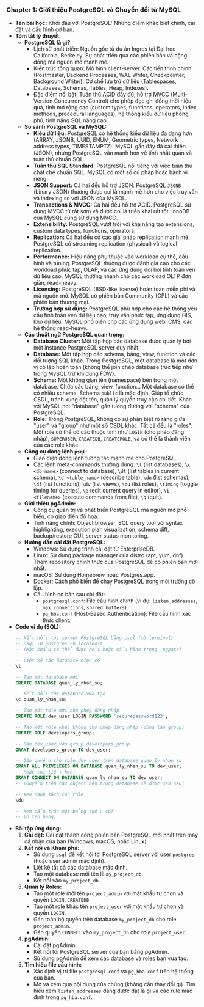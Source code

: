 ### Chapter 1: Giới thiệu PostgreSQL và Chuyển đổi từ MySQL

* **Tên bài học:** Khởi đầu với PostgreSQL: Những điểm khác biệt chính, cài đặt và cấu hình cơ bản.
* **Tóm tắt lý thuyết:**
    * **PostgreSQL là gì?**
        * Lịch sử phát triển: Nguồn gốc từ dự án Ingres tại Đại học California, Berkeley. Sự phát triển qua các phiên bản và cộng đồng mã nguồn mở mạnh mẽ.
        * Kiến trúc tổng quan: Mô hình client-server. Các tiến trình chính (Postmaster, Backend Processes, WAL Writer, Checkpointer, Background Writer). Cơ chế lưu trữ dữ liệu (Tablespaces, Databases, Schemas, Tables, Heap, Indexes).
        * Đặc điểm nổi bật: Tuân thủ ACID đầy đủ, hỗ trợ MVCC (Multi-Version Concurrency Control) cho phép đọc ghi đồng thời hiệu quả, tính mở rộng cao (custom types, functions, operators, index methods, procedural languages), hệ thống kiểu dữ liệu phong phú, tính năng SQL nâng cao.
    * **So sánh PostgreSQL và MySQL:**
        * **Kiểu dữ liệu:** PostgreSQL có hệ thống kiểu dữ liệu đa dạng hơn (ARRAY, JSONB, UUID, ENUM, Geometric types, Network address types, TIMESTAMPTZ). MySQL gần đây đã cải thiện (JSON), nhưng PostgreSQL vẫn mạnh hơn về tính nhất quán và tuân thủ chuẩn SQL.
        * **Tuân thủ SQL Standard:** PostgreSQL nổi tiếng với việc tuân thủ chặt chẽ chuẩn SQL. MySQL có một số cú pháp hoặc hành vi riêng.
        * **JSON Support:** Cả hai đều hỗ trợ JSON. PostgreSQL `JSONB` (binary JSON) thường được coi là mạnh mẽ hơn cho việc truy vấn và indexing so với JSON của MySQL.
        * **Transactions & MVCC:** Cả hai đều hỗ trợ ACID. PostgreSQL sử dụng MVCC từ rất sớm và được coi là triển khai rất tốt. InnoDB của MySQL cũng sử dụng MVCC.
        * **Extensibility:** PostgreSQL vượt trội với khả năng tạo extensions, custom data types, functions, operators.
        * **Replication:** Cả hai đều có các giải pháp replication mạnh mẽ. PostgreSQL có streaming replication (physical) và logical replication.
        * **Performance:** Hiệu năng phụ thuộc vào workload cụ thể, cấu hình và tuning. PostgreSQL thường được đánh giá cao cho các workload phức tạp, OLAP, và các ứng dụng đòi hỏi tính toàn vẹn dữ liệu cao. MySQL thường nhanh cho các workload OLTP đơn giản, read-heavy.
        * **Licensing:** PostgreSQL (BSD-like license) hoàn toàn miễn phí và mã nguồn mở. MySQL có phiên bản Community (GPL) và các phiên bản thương mại.
        * **Trường hợp sử dụng:** PostgreSQL phù hợp cho các hệ thống yêu cầu tính toàn vẹn dữ liệu cao, truy vấn phức tạp, ứng dụng GIS, kho dữ liệu. MySQL phổ biến cho các ứng dụng web, CMS, các hệ thống read-heavy.
    * **Các thuật ngữ PostgreSQL quan trọng:**
        * **Database Cluster:** Một tập hợp các database được quản lý bởi một instance PostgreSQL server duy nhất.
        * **Database:** Một tập hợp các schema, bảng, view, function và các đối tượng SQL khác. Trong PostgreSQL, một database là một đơn vị cô lập hoàn toàn (không thể join chéo database trực tiếp như trong MySQL trừ khi dùng FDW).
        * **Schema:** Một không gian tên (namespace) bên trong một database. Chứa các bảng, view, function... Một database có thể có nhiều schema. Schema `public` là mặc định. Giúp tổ chức CSDL, tránh xung đột tên, quản lý quyền truy cập chi tiết. Khác với MySQL nơi "database" gần tương đương với "schema" của PostgreSQL.
        * **Role:** Trong PostgreSQL, không có sự phân biệt rõ ràng giữa "user" và "group" như một số CSDL khác. Tất cả đều là "roles". Một role có thể có các thuộc tính như `LOGIN` (cho phép đăng nhập), `SUPERUSER`, `CREATEDB`, `CREATEROLE`, và có thể là thành viên của các role khác.
    * **Công cụ dòng lệnh `psql`:**
        * Giao diện dòng lệnh tương tác mạnh mẽ cho PostgreSQL.
        * Các lệnh meta-commands thường dùng: `\l` (list databases), `\c <db_name>` (connect to database), `\dt` (list tables in current schema), `\d <table_name>` (describe table), `\dn` (list schemas), `\df` (list functions), `\dv` (list views), `\du` (list roles), `\timing` (toggle timing for queries), `\e` (edit current query in editor), `\i <filename>` (execute commands from file), `\q` (quit).
    * **Giới thiệu pgAdmin:**
        * Công cụ quản trị và phát triển PostgreSQL mã nguồn mở phổ biến, có giao diện đồ họa.
        * Tính năng chính: Object browser, SQL query tool với syntax highlighting, execution plan visualization, schema diff, backup/restore GUI, server status monitoring.
    * **Hướng dẫn cài đặt PostgreSQL:**
        * Windows: Sử dụng trình cài đặt từ EnterpriseDB.
        * Linux: Sử dụng package manager của distro (apt, yum, dnf). Thêm repository chính thức của PostgreSQL để có phiên bản mới nhất.
        * macOS: Sử dụng Homebrew hoặc Postgres.app.
        * Docker: Cách phổ biến để chạy PostgreSQL trong môi trường cô lập.
        * Cấu hình cơ bản sau cài đặt:
            * `postgresql.conf`: File cấu hình chính (ví dụ: `listen_addresses`, `max_connections`, `shared_buffers`).
            * `pg_hba.conf` (Host-Based Authentication): File cấu hình xác thực client.
* **Code ví dụ (SQL):**
    ```sql
    -- Kết nối tới server PostgreSQL bằng psql (từ terminal)
    -- psql -U postgres -h localhost 
    -- (Mật khẩu có thể được hỏi hoặc cấu hình trong .pgpass)

    -- Liệt kê các database hiện có
    \l

    -- Tạo một database mới
    CREATE DATABASE quan_ly_nhan_su;

    -- Kết nối tới database vừa tạo
    \c quan_ly_nhan_su;

    -- Tạo một role mới cho phép đăng nhập
    CREATE ROLE dev_user LOGIN PASSWORD 'securepassword123';

    -- Tạo một role khác không cho phép đăng nhập (dùng làm group)
    CREATE ROLE developers_group;

    -- Gán dev_user vào group developers_group
    GRANT developers_group TO dev_user;

    -- Gán quyền cho role dev_user trên database quan_ly_nhan_su
    GRANT ALL PRIVILEGES ON DATABASE quan_ly_nhan_su TO dev_user;
    -- Hoặc chi tiết hơn:
    GRANT CONNECT ON DATABASE quan_ly_nhan_su TO dev_user;
    -- (Quyền trên các object bên trong database sẽ được gán sau)

    -- Xem danh sách các role
    \du

    -- Xem cấu trúc một bảng (nếu có)
    -- \d ten_bang;
    ```
* **Bài tập ứng dụng:**
    1.  **Cài đặt:** Cài đặt thành công phiên bản PostgreSQL mới nhất trên máy cá nhân của bạn (Windows, macOS, hoặc Linux).
    2.  **Kết nối và Khám phá:**
        * Sử dụng `psql` để kết nối tới PostgreSQL server với user `postgres` (hoặc user admin mặc định).
        * Liệt kê tất cả các database mặc định.
        * Tạo một database mới tên là `my_project_db`.
        * Kết nối vào `my_project_db`.
    3.  **Quản lý Roles:**
        * Tạo một role mới tên `project_admin` với mật khẩu tự chọn và quyền `LOGIN`, `CREATEDB`.
        * Tạo một role khác tên `project_user` với mật khẩu tự chọn và quyền `LOGIN`.
        * Gán toàn bộ quyền trên database `my_project_db` cho role `project_admin`.
        * Gán quyền `CONNECT` vào `my_project_db` cho role `project_user`.
    4.  **pgAdmin:**
        * Cài đặt pgAdmin.
        * Kết nối tới PostgreSQL server của bạn bằng pgAdmin.
        * Sử dụng pgAdmin để xem các database và roles bạn vừa tạo.
    5.  **Tìm hiểu file cấu hình:**
        * Xác định vị trí file `postgresql.conf` và `pg_hba.conf` trên hệ thống của bạn.
        * Mở và xem qua nội dung của chúng (không cần thay đổi gì). Tìm hiểu xem `listen_addresses` đang được đặt là gì và các rule mặc định trong `pg_hba.conf`.

